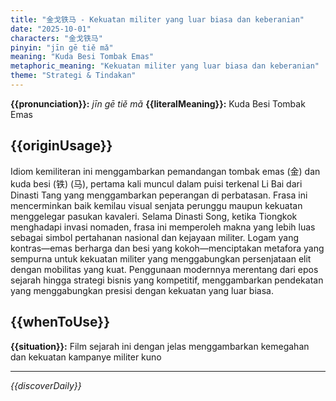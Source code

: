 ```yaml
---
title: "金戈铁马 - Kekuatan militer yang luar biasa dan keberanian"
date: "2025-10-01"
characters: "金戈铁马"
pinyin: "jīn gē tiě mǎ"
meaning: "Kuda Besi Tombak Emas"
metaphoric_meaning: "Kekuatan militer yang luar biasa dan keberanian"
theme: "Strategi & Tindakan"
---
```


**{{pronunciation}}:** *jīn gē tiě mǎ*
**{{literalMeaning}}:** Kuda Besi Tombak Emas

## {{originUsage}}

Idiom kemiliteran ini menggambarkan pemandangan tombak emas (金) dan kuda besi (铁) (马), pertama kali muncul dalam puisi terkenal Li Bai dari Dinasti Tang yang menggambarkan peperangan di perbatasan. Frasa ini mencerminkan baik kemilau visual senjata perunggu maupun kekuatan menggelegar pasukan kavaleri. Selama Dinasti Song, ketika Tiongkok menghadapi invasi nomaden, frasa ini memperoleh makna yang lebih luas sebagai simbol pertahanan nasional dan kejayaan militer. Logam yang kontras—emas berharga dan besi yang kokoh—menciptakan metafora yang sempurna untuk kekuatan militer yang menggabungkan persenjataan elit dengan mobilitas yang kuat. Penggunaan modernnya merentang dari epos sejarah hingga strategi bisnis yang kompetitif, menggambarkan pendekatan yang menggabungkan presisi dengan kekuatan yang luar biasa.

## {{whenToUse}}

**{{situation}}:** Film sejarah ini dengan jelas menggambarkan kemegahan dan kekuatan kampanye militer kuno

---

*{{discoverDaily}}*
